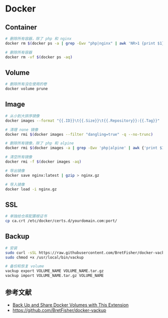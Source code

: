 # Docker

## Container

```sh
# 删除所有容器，除了 php 和 nginx
docker rm $(docker ps -a | grep -Ewv "php|nginx" | awk 'NR>1 {print $1}')

# 删除所有容器
docker rm -vf $(docker ps -aq)
```

## Volume

```sh
# 删除所有没在使用的卷
docker volume prune
```

## Image

```sh
# 从小到大排序镜像
docker images --format "{{.ID}}\t{{.Size}}\t{{.Repository}}:{{.Tag}}" | sort -k 2 -h

# 清理 none 镜像
docker rmi $(docker images --filter "dangling=true" -q --no-trunc)

# 删除所有镜像，除了 php 和 alpine
docker rmi $(docker images -a | grep -Ewv 'php|alpine' | awk {'print $1'})

# 清空所有镜像
docker rmi -f $(docker images -aq)

# 导出镜像
docker save nginx:latest | gzip > nginx.gz

# 导入镜像
docker load -i nginx.gz
```

## SSL

```sh
# 单独给仓库配置根证书
cp ca.crt /etc/docker/certs.d/yourdomain.com:port/
```

## Backup

```sh
# 安装
sudo curl -sSL https://raw.githubusercontent.com/BretFisher/docker-vackup/main/vackup > /usr/local/bin/vackup
sudo chmod +x /usr/local/bin/vackup

# 备份和恢复 volume
vackup export VOLUME_NAME VOLUME_NAME.tar.gz
vackup import VOLUME_NAME.tar.gz VOLUME_NAME
```

## 参考文献

- [Back Up and Share Docker Volumes with This Extension](https://www.docker.com/blog/back-up-and-share-docker-volumes-with-this-extension/)
- https://github.com/BretFisher/docker-vackup
